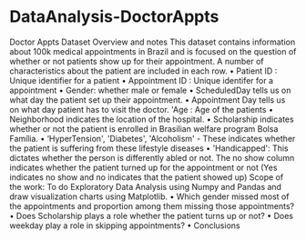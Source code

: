 # DataAnalysis-DoctorAppts

Doctor Appts Dataset Overview and notes
This dataset contains information about 100k medical appointments in Brazil and is focused on the question of whether or not patients show up for their appointment. 
A number of characteristics about the patient are included in each row.
•	Patient ID : Unique identifier for a patient
•	Appointment ID : Unique identifer for a appointment
•	Gender: whether male or female
•	ScheduledDay tells us on what day the patient set up their appointment.
•	Appointment Day tells us on what day patient has to visit the doctor. 
'Age : Age of the patients
•	Neighborhood indicates the location of the hospital.
•	Scholarship indicates whether or not the patient is enrolled in Brasilian welfare program Bolsa Família.
•	‘HyperTension', 'Diabetes', 'Alcoholism' - These indicates whether the patient is suffering from these lifestyle diseases
•	'Handicapped': This dictates whether the person is differently abled or not. 
The no show column indicates whether the patient turned up for the appointment or not (Yes indicates no show and no indicates that the patient showed up)
Scope of the work: To do Exploratory Data Analysis using Numpy and Pandas  and draw visualization charts using Matplotlib. 
•	Which gender missed most of the appointments and proportion among them missing those appointments? 
•	Does Scholarship plays a role whether the patient turns up or not? 
•	Does weekday play a role in skipping appointments?
•	Conclusions


